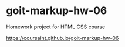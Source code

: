 # goit-markup-hw-06
Homework project for HTML CSS course

https://coursaint.github.io/goit-markup-hw-06
